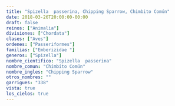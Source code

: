 ```yaml
---
title: "Spizella  passerina, Chipping Sparrow, Chimbito Común"
date: 2018-03-26T20:00:00-00:00
draft: false
reinos: ["Animalia"]
divisiones: ["Chordata"]
clases: ["Aves"]
ordenes: ["Passeriformes"]
familias: ["Emberizidae "]
generos: ["Spizella"]
nombre_cientifico: "Spizella  passerina"
nombre_comun: "Chimbito Común"
nombre_ingles: "Chipping Sparrow"
otros_nombres: ""
garrigues: "338"
vista: true
los_cielos: true
---
```

